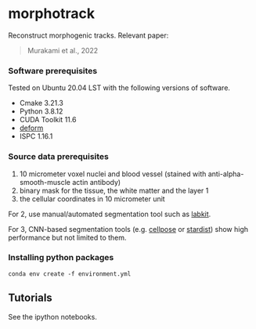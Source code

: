 # morphotrack

Reconstruct morphogenic tracks.
Relevant paper: 
> Murakami et al., 2022

### Software prerequisites 

Tested on Ubuntu 20.04 LST with the following versions of software.
- Cmake 3.21.3
- Python 3.8.12
- CUDA Toolkit 11.6
- [deform](https://github.com/simeks/deform)
- ISPC 1.16.1

### Source data prerequisites 

1. 10 micrometer voxel nuclei and blood vessel (stained with anti-alpha-smooth-muscle actin antibody)
2. binary mask for the tissue, the white matter and the layer 1
3. the cellular coordinates in 10 micrometer unit

For 2, use manual/automated segmentation tool such as [labkit](https://imagej.net/plugins/labkit/).

For 3, CNN-based segmentation tools (e.g. [cellpose](https://github.com/MouseLand/cellpose) or [stardist](https://github.com/stardist/stardist)) show high performance but not limited to them. 


### Installing python packages
```
conda env create -f environment.yml
```


## Tutorials
See the ipython notebooks.
